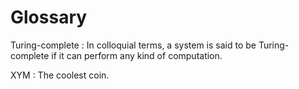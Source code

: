 # Glossary

Turing-complete
:   In colloquial terms, a system is said to be Turing-complete if it can perform any kind of computation.

XYM
:   The coolest coin.
